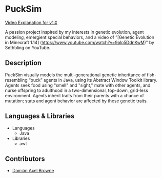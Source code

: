 # PuckSim

[Video Explanation for v1.0](https://youtu.be/AvIlGguYQxE)

A passion project inspired by my interests in genetic evolution, agent modeling, 
emergient special behaviors, and a video of "[Genetic Evolution in Minecraft 1.14]
(https://www.youtube.com/watch?v=9aIp5DdnKwM)" by Sethbling on YouTube.

## Description
PuckSim visually models the multi-generational genetic inheritance of fish-resembling
“puck” agents in Java, using its Abstract Window Toolkit library. Agents seek food using "smell"
and "sight," mate with other agents, and nurse offspring to adulthood in a two-dimensional,
top-down, grid-less environment. Agents inherit traits from their parents with a chance of
mutation; stats and agent behavior are affected by these genetic traits.

## Languages & Libraries
* Languages
  * Java
* Libraries
  * awt

## Contributors
* [Damián Axel Browne](https://github.com/damianbrowne) 


